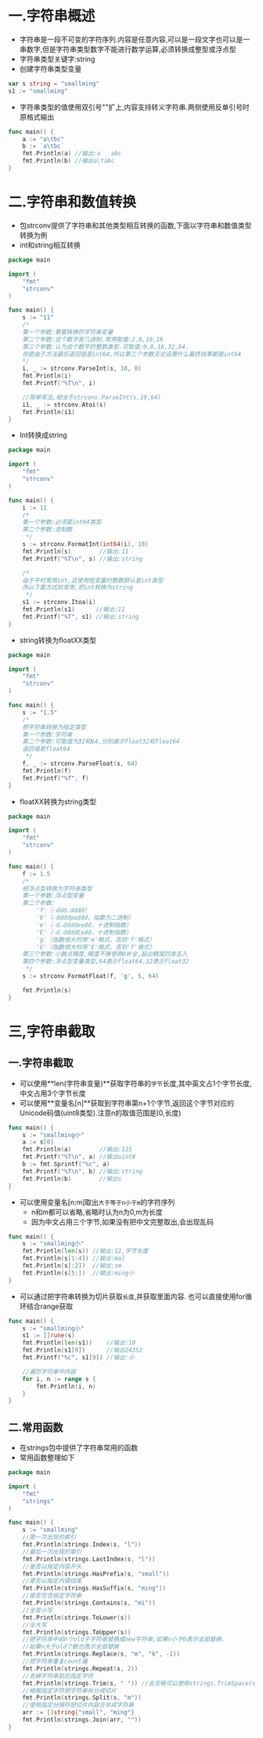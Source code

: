 # 一.字符串概述

* 字符串是一段不可变的字符序列.内容是任意内容,可以是一段文字也可以是一串数字,但是字符串类型数字不能进行数学运算,必须转换成整型或浮点型
* 字符串类型关键字:string
* 创建字符串类型变量

```go
var s string = "smallming"
s1 := "smallming"
```

* 字符串类型的值使用双引号""扩上,内容支持转义字符串.两侧使用反单引号时原格式输出

```go
func main() {
	a := "a\tbc"
	b := `a\tbc`
	fmt.Println(a) //输出:a	abc
	fmt.Println(b) //输出a\tabc
}
```


# 二.字符串和数值转换

* 包strconv提供了字符串和其他类型相互转换的函数,下面以字符串和数值类型转换为例
* int和string相互转换

```go
package main

import (
	"fmt"
	"strconv"
)

func main() {
	s := "11"
	/*
	第一个参数:需要转换的字符串变量
	第二个参数:这个数字是几进制,常用取值:2,8,10,16
	第三个参数:认为这个数字的整数类型.可取值:0,8,16,32,64.
	但是由于方法最后返回值是int64,所以第三个参数无论设置什么最终结果都是int64
	*/
	i, _ := strconv.ParseInt(s, 10, 8)
	fmt.Println(i)
	fmt.Printf("%T\n", i)

	//简单写法,相当于strconv.ParseInt(s,10,64)
	i1, _ := strconv.Atoi(s)
	fmt.Println(i1)
}
```

* Int转换成string

```go
package main

import (
	"fmt"
	"strconv"
)

func main() {
	i := 11
	/*
	第一个参数:必须是int64类型
	第二个参数:进制数
	 */
	s := strconv.FormatInt(int64(i), 10)
	fmt.Println(s)        //输出:11
	fmt.Printf("%T\n", s) //输出:string

	/*
	由于平时常用int,且使用短变量时整数默认是int类型
	所以下面方式较常用,把int转换为string
	 */
	s1 := strconv.Itoa(i)
	fmt.Println(s1)      //输出:11
	fmt.Printf("%T", s1) //输出:string
}
```

* string转换为floatXX类型

```go
package main

import (
	"fmt"
	"strconv"
)

func main() {
	s := "1.5"
	/*
	把字符串转换为指定类型
	第一个参数:字符串
	第二个参数:可取值为32和64,分别表示float32和float64
	返回值是float64
	 */
	f, _ := strconv.ParseFloat(s, 64)
	fmt.Println(f)
	fmt.Printf("%T", f)
}
```

* floatXX转换为string类型

```go
package main

import (
	"fmt"
	"strconv"
)

func main() {
	f := 1.5
	/*
	把浮点型转换为字符串类型
	第一个参数:浮点型变量
	第二个参数:
		'f'（-ddd.dddd）
		'b'（-ddddp±ddd，指数为二进制）
		'e'（-d.dddde±dd，十进制指数）
		'E'（-d.ddddE±dd，十进制指数）
		'g'（指数很大时用'e'格式，否则'f'格式）
		'G'（指数很大时用'E'格式，否则'f'格式）
	第三个参数:小数点精度,精度不够使用0补全,超出精度四舍五入
	第四个参数:浮点型变量类型,64表示float64,32表示float32
	 */
	s := strconv.FormatFloat(f, 'g', 5, 64)

	fmt.Println(s)
}

```

# 三,字符串截取

## 一.字符串截取

* 可以使用**len(字符串变量)**获取字符串的`字节`长度,其中英文占1个字节长度,中文占用3个字节长度
* 可以使用**变量名[n]**获取到字符串第n+1个字节,返回这个字节对应的Unicode码值(uint8类型).注意n的取值范围是[0,长度)

```go
func main() {
	s := "smallming小"
	a := s[0]
	fmt.Println(a)        //输出:115
	fmt.Printf("%T\n", a) //输出uint8
	b := fmt.Sprintf("%c", a)
	fmt.Printf("%T\n", b) //输出:string
	fmt.Println(b)        //输出s
}
```

* 可以使用变量名[n:m]取出`大于等于n小于m`的字符序列
  * n和m都可以省略,省略时认为n为0,m为长度
  * 因为中文占用三个字节,如果没有把中文完整取出,会出现乱码

```go
func main() {
	s := "smallming小"
	fmt.Println(len(s)) //输出:12,字节长度
	fmt.Println(s[1:4]) //输出:mal
	fmt.Println(s[:2])  //输出:sm
	fmt.Println(s[5:])  //输出:ming小
}
```

* 可以通过把字符串转换为切片获取`长度`,并获取里面内容. 也可以直接使用for循环结合range获取

```go
func main() {
	s := "smallming小"
	s1 := []rune(s)
	fmt.Println(len(s1))    //输出:10
	fmt.Println(s1[9])      //输出24352
	fmt.Printf("%c", s1[9]) //输出:小

	//遍历字符串中内容
	for i, n := range s {
		fmt.Println(i, n)
	}
}
```

## 二.常用函数

* 在strings包中提供了字符串常用的函数
* 常用函数整理如下

```go
package main

import (
	"fmt"
	"strings"
)

func main() {
	s := "smallming"
	//第一次出现的索引
	fmt.Println(strings.Index(s, "l"))
	//最后一次出现的索引
	fmt.Println(strings.LastIndex(s, "l"))
	//是否以指定内容开头
	fmt.Println(strings.HasPrefix(s, "small"))
	//是否以指定内容结尾
	fmt.Println(strings.HasSuffix(s, "ming"))
	//是否包含指定字符串
	fmt.Println(strings.Contains(s, "mi"))
	//全变小写
	fmt.Println(strings.ToLower(s))
	//全大写
	fmt.Println(strings.ToUpper(s))
	//把字符串中前n个old子字符串替换成new字符串,如果n小于0表示全部替换.
	//如果n大于old个数也表示全部替换
	fmt.Println(strings.Replace(s, "m", "k", -1))
	//把字符串重复count遍
	fmt.Println(strings.Repeat(s, 2))
	//去掉字符串前后指定字符
	fmt.Println(strings.Trim(s, " ")) //去空格可以使用strings.TrimSpace(s)
	//根据指定字符把字符串拆分成切片
	fmt.Println(strings.Split(s, "m"))
	//使用指定分隔符把切片内容合并成字符串
	arr := []string{"small", "ming"}
	fmt.Println(strings.Join(arr, ""))
}
```